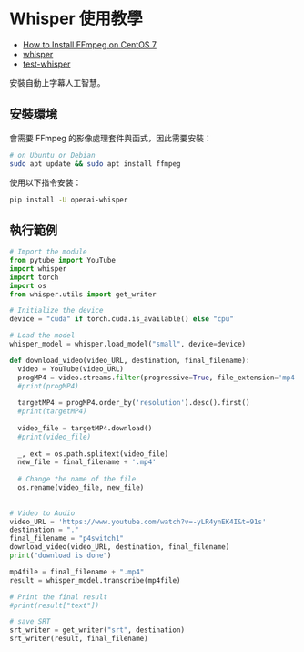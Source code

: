 # Whisper 使用教學

- [How to Install FFmpeg on CentOS 7](https://sysadminxpert.com/install-ffmpeg-on-centos-7/)
- [whisper](https://github.com/openai/whisper)
- [test-whisper](https://github.com/smallko/test-whisper)

安裝自動上字幕人工智慧。

## 安裝環境

會需要 FFmpeg 的影像處理套件與函式，因此需要安裝：

```bash
# on Ubuntu or Debian
sudo apt update && sudo apt install ffmpeg
```

使用以下指令安裝：

```bash
pip install -U openai-whisper
```

## 執行範例

```python
# Import the module
from pytube import YouTube
import whisper
import torch
import os
from whisper.utils import get_writer

# Initialize the device
device = "cuda" if torch.cuda.is_available() else "cpu"

# Load the model 
whisper_model = whisper.load_model("small", device=device)

def download_video(video_URL, destination, final_filename):
  video = YouTube(video_URL)
  progMP4 = video.streams.filter(progressive=True, file_extension='mp4')
  #print(progMP4)
  
  targetMP4 = progMP4.order_by('resolution').desc().first()
  #print(targetMP4)
  
  video_file = targetMP4.download()
  #print(video_file)
  
  _, ext = os.path.splitext(video_file)
  new_file = final_filename + '.mp4' 
  
  # Change the name of the file
  os.rename(video_file, new_file) 
 
  
# Video to Audio
video_URL = 'https://www.youtube.com/watch?v=-yLR4ynEK4I&t=91s'
destination = "."
final_filename = "p4switch1"
download_video(video_URL, destination, final_filename)
print("download is done")

mp4file = final_filename + ".mp4"
result = whisper_model.transcribe(mp4file)

# Print the final result
#print(result["text"])

# save SRT
srt_writer = get_writer("srt", destination)
srt_writer(result, final_filename)
```
